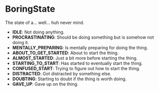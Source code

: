 

# BoringState



The state of a... well... huh never mind.

 - **IDLE**: Not doing anything.
 - **PROCRASTINATING**: Should be doing something but is somehow not doing it.
 - **MENTALLY_PREPARING**: Is mentally preparing for doing the thing.
 - **ABOUT_TO_GET_STARTED**: About to start the thing.
 - **ALMOST_STARTED**: Just a bit more before starting the thing.
 - **STARTING_TO_START**: Has started to eventually start the thing.
 - **CONFUSED_START**: Trying to figure out how to start the thing.
 - **DISTRACTED**: Got distracted by something else.
 - **DOUBTING**: Starting to doubt if the thing is worth doing.
 - **GAVE_UP**: Gave up on the thing.

